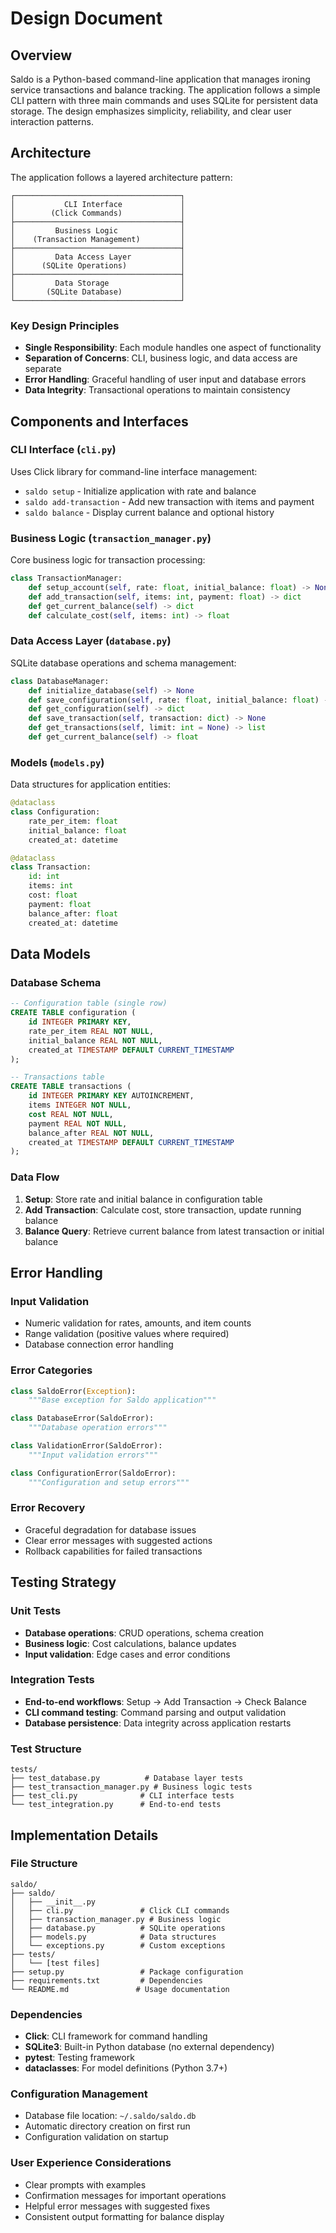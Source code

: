 # Design Document

## Overview

Saldo is a Python-based command-line application that manages ironing service transactions and balance tracking. The application follows a simple CLI pattern with three main commands and uses SQLite for persistent data storage. The design emphasizes simplicity, reliability, and clear user interaction patterns.

## Architecture

The application follows a layered architecture pattern:

```
┌─────────────────────────────────────┐
│           CLI Interface             │
│        (Click Commands)             │
├─────────────────────────────────────┤
│         Business Logic              │
│    (Transaction Management)         │
├─────────────────────────────────────┤
│         Data Access Layer           │
│      (SQLite Operations)            │
├─────────────────────────────────────┤
│         Data Storage                │
│       (SQLite Database)             │
└─────────────────────────────────────┘
```

### Key Design Principles

- **Single Responsibility**: Each module handles one aspect of functionality
- **Separation of Concerns**: CLI, business logic, and data access are separate
- **Error Handling**: Graceful handling of user input and database errors
- **Data Integrity**: Transactional operations to maintain consistency

## Components and Interfaces

### CLI Interface (`cli.py`)

Uses Click library for command-line interface management:

- `saldo setup` - Initialize application with rate and balance
- `saldo add-transaction` - Add new transaction with items and payment
- `saldo balance` - Display current balance and optional history

### Business Logic (`transaction_manager.py`)

Core business logic for transaction processing:

```python
class TransactionManager:
    def setup_account(self, rate: float, initial_balance: float) -> None
    def add_transaction(self, items: int, payment: float) -> dict
    def get_current_balance(self) -> dict
    def calculate_cost(self, items: int) -> float
```

### Data Access Layer (`database.py`)

SQLite database operations and schema management:

```python
class DatabaseManager:
    def initialize_database(self) -> None
    def save_configuration(self, rate: float, initial_balance: float) -> None
    def get_configuration(self) -> dict
    def save_transaction(self, transaction: dict) -> None
    def get_transactions(self, limit: int = None) -> list
    def get_current_balance(self) -> float
```

### Models (`models.py`)

Data structures for application entities:

```python
@dataclass
class Configuration:
    rate_per_item: float
    initial_balance: float
    created_at: datetime

@dataclass
class Transaction:
    id: int
    items: int
    cost: float
    payment: float
    balance_after: float
    created_at: datetime
```

## Data Models

### Database Schema

```sql
-- Configuration table (single row)
CREATE TABLE configuration (
    id INTEGER PRIMARY KEY,
    rate_per_item REAL NOT NULL,
    initial_balance REAL NOT NULL,
    created_at TIMESTAMP DEFAULT CURRENT_TIMESTAMP
);

-- Transactions table
CREATE TABLE transactions (
    id INTEGER PRIMARY KEY AUTOINCREMENT,
    items INTEGER NOT NULL,
    cost REAL NOT NULL,
    payment REAL NOT NULL,
    balance_after REAL NOT NULL,
    created_at TIMESTAMP DEFAULT CURRENT_TIMESTAMP
);
```

### Data Flow

1. **Setup**: Store rate and initial balance in configuration table
2. **Add Transaction**: Calculate cost, store transaction, update running balance
3. **Balance Query**: Retrieve current balance from latest transaction or initial balance

## Error Handling

### Input Validation

- Numeric validation for rates, amounts, and item counts
- Range validation (positive values where required)
- Database connection error handling

### Error Categories

```python
class SaldoError(Exception):
    """Base exception for Saldo application"""

class DatabaseError(SaldoError):
    """Database operation errors"""

class ValidationError(SaldoError):
    """Input validation errors"""

class ConfigurationError(SaldoError):
    """Configuration and setup errors"""
```

### Error Recovery

- Graceful degradation for database issues
- Clear error messages with suggested actions
- Rollback capabilities for failed transactions

## Testing Strategy

### Unit Tests

- **Database operations**: CRUD operations, schema creation
- **Business logic**: Cost calculations, balance updates
- **Input validation**: Edge cases and error conditions

### Integration Tests

- **End-to-end workflows**: Setup → Add Transaction → Check Balance
- **CLI command testing**: Command parsing and output validation
- **Database persistence**: Data integrity across application restarts

### Test Structure

```
tests/
├── test_database.py          # Database layer tests
├── test_transaction_manager.py # Business logic tests
├── test_cli.py              # CLI interface tests
└── test_integration.py      # End-to-end tests
```

## Implementation Details

### File Structure

```
saldo/
├── saldo/
│   ├── __init__.py
│   ├── cli.py               # Click CLI commands
│   ├── transaction_manager.py # Business logic
│   ├── database.py          # SQLite operations
│   ├── models.py            # Data structures
│   └── exceptions.py        # Custom exceptions
├── tests/
│   └── [test files]
├── setup.py                 # Package configuration
├── requirements.txt         # Dependencies
└── README.md               # Usage documentation
```

### Dependencies

- **Click**: CLI framework for command handling
- **SQLite3**: Built-in Python database (no external dependency)
- **pytest**: Testing framework
- **dataclasses**: For model definitions (Python 3.7+)

### Configuration Management

- Database file location: `~/.saldo/saldo.db`
- Automatic directory creation on first run
- Configuration validation on startup

### User Experience Considerations

- Clear prompts with examples
- Confirmation messages for important operations
- Helpful error messages with suggested fixes
- Consistent output formatting for balance display
